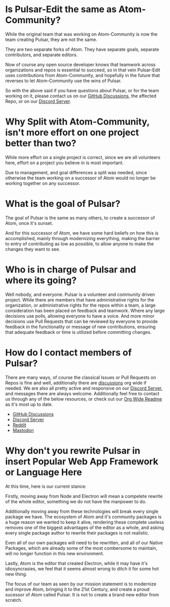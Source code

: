 # Is Pulsar-Edit the same as Atom-Community?

While the original team that was working on Atom-Community is now the team creating Pulsar, they are not the same.

They are two separate forks of Atom. They have separate goals, separate contributors, and separate editors.

Now of course any open source developer knows that teamwork across organizations and repos is essential to succeed, so in that vein Pulsar-Edit uses contributions from Atom-Community, and hopefully in the future that reverses to let Atom-Community use the wins of Pulsar.

So with the above said if you have questions about Pulsar, or for the team working on it, please contact us on our [GitHub Discussions](https://github.com/orgs/pulsar-edit/discussions), the affected Repo, or on our [Discord Server](https://discord.gg/7aEbB9dGRT).

# Why Split with Atom-Community, isn't more effort on one project better than two?

While more effort on a single project is correct, since we are all volunteers here, effort on a project you believe in is most important.

Due to management, and goal differences a split was needed, since otherwise the team working on a successor of Atom would no longer be working together on any successor.

# What is the goal of Pulsar?

The goal of Pulsar is the same as many others, to create a successor of Atom, once it's sunset.

And for this successor of Atom, we have some hard beliefs on how this is accomplished, mainly through modernizing everything, making the barrier to entry of contributing as low as possible, to allow anyone to make the changes they want to see.

# Who is in charge of Pulsar and where its going?

Well nobody, and everyone. Pulsar is a volunteer and community driven project. While there are members that have administrative rights for the organization, or administrative rights for the repos within a team, a large consideration has been placed on feedback and teamwork. Where any large decisions use polls, allowing everyone to have a voice. And more minor decisions use Pull Requests that can be reviewed by everyone to provide feedback in the functionality or message of new contributions, ensuring that adequate feedback or time is utilized before committing changes.

# How do I contact members of Pulsar?

There are many ways, of course the classical Issues or Pull Requests on Repos is fine and well, additionally there are [discussions](https://github.com/orgs/pulsar-edit/discussions) org wide if needed. We are also all pretty active and responsive on our [Discord Server](https://discord.gg/7aEbB9dGRT), and messages there are always welcome. Additionally feel free to contact us through any of the below resources, or check out our [Org Wide Readme](https://github.com/pulsar-edit) as it's most up to date.

* [GitHub Discussions](https://github.com/orgs/pulsar-edit/discussions)
* [Discord Server](https://discord.gg/7aEbB9dGRT)
* [Reddit](https://www.reddit.com/r/pulsaredit/)
* [Mastodon](https://fosstodon.org/@pulsaredit)

# Why don't you rewrite Pulsar in **insert Popular Web App Framework or Language Here**

At this time, here is our current stance:

Firstly, moving away from Node and Electron will mean a compelete rewrite of the whole editor, something we do not have the manpower to do.

Additionally moving away from these technologies will break every single package we have. The ecosystem of Atom and it's community packages is a huge reason we wanted to keep it alive, rendering these complete useless removes one of the biggest advantages of the editor as a whole, and asking every single package author to rewrite their packages is not realistic.

Even all of our own packages will need to be rewritten, and all of our Native Packages, which are already some of the most combersome to maintain, will no longer function in this new environment.

Lastly, Atom is the editor that created Electron, while it may have it's idiosyncrasies, we feel that it seems almost wrong to ditch it for some hot new thing.

The focus of our team as seen by our mission statement is to modernize and improve Atom, bringing it to the 21st Century, and create a proud sucessor of Atom called Pulsar. It is not to create a brand new editor from scratch.
